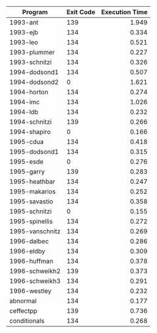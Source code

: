 | Program | Exit Code | Execution Time |
| ------- |:--------- | --------------:|
| 1993-ant | 139 | 1.949 |
| 1993-ejb | 134 | 0.334 |
| 1993-leo | 134 | 0.521 |
| 1993-plummer | 134 | 0.227 |
| 1993-schnitzi | 134 | 0.326 |
| 1994-dodsond1 | 134 | 0.507 |
| 1994-dodsond2 | 0 | 1.621 |
| 1994-horton | 134 | 0.274 |
| 1994-imc | 134 | 1.026 |
| 1994-ldb | 134 | 0.232 |
| 1994-schnitzi | 139 | 0.266 |
| 1994-shapiro | 0 | 0.166 |
| 1995-cdua | 134 | 0.418 |
| 1995-dodsond1 | 134 | 0.315 |
| 1995-esde | 0 | 0.276 |
| 1995-garry | 139 | 0.283 |
| 1995-heathbar | 134 | 0.247 |
| 1995-makarios | 134 | 0.252 |
| 1995-savastio | 134 | 0.358 |
| 1995-schnitzi | 0 | 0.155 |
| 1995-spinellis | 134 | 0.272 |
| 1995-vanschnitz | 134 | 0.269 |
| 1996-dalbec | 134 | 0.286 |
| 1996-eldby | 134 | 0.309 |
| 1996-huffman | 134 | 0.378 |
| 1996-schweikh2 | 139 | 0.373 |
| 1996-schweikh3 | 134 | 0.291 |
| 1996-westley | 134 | 0.232 |
| abnormal | 134 | 0.177 |
| ceffectpp | 139 | 0.736 |
| conditionals | 134 | 0.268 |
